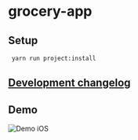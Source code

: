 # grocery-app

## Setup

```bash
 yarn run project:install
```

## [Development changelog](./docs/CHANGELOG.md)

## Demo

![Demo iOS](./docs/demo2.gif)
